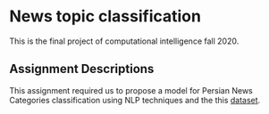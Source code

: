 # News topic classification
This is the final project of computational intelligence fall 2020.
## Assignment Descriptions
This assignment required us to propose a model for Persian News Categories classification using NLP techniques and the this [dataset](https://www.kaggle.com/c/computational-intelligence-course-final-project/data).
